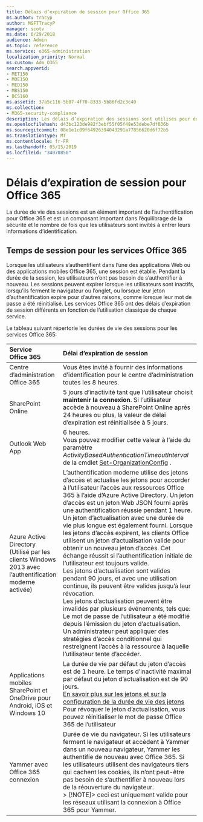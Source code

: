 ```yaml
---
title: Délais d’expiration de session pour Office 365
ms.author: tracyp
author: MSFTTracyP
manager: scotv
ms.date: 6/29/2018
audience: Admin
ms.topic: reference
ms.service: o365-administration
localization_priority: Normal
ms.custom: Adm_O365
search.appverid:
- MET150
- MOE150
- MED150
- MBS150
- BCS160
ms.assetid: 37a5c116-5b07-4f70-8333-5b86fd2c3c40
ms.collection:
- M365-security-compliance
description: Les délais d’expiration des sessions sont utilisés pour équilibrer les Securtiy et la facilité d’accès dans les applications clientes Office 365.
ms.openlocfilehash: d43bc123de982f3ebf55f05f48e53debe7df036b
ms.sourcegitcommit: 08e1e1c09f64926394043291a77856620d6f72b5
ms.translationtype: MT
ms.contentlocale: fr-FR
ms.lasthandoff: 05/15/2019
ms.locfileid: "34070850"
---
```

# <a name="session-timeouts-for-office-365"></a>Délais d’expiration de session pour Office 365

La durée de vie des sessions est un élément important de l’authentification pour Office 365 et est un composant important dans l’équilibrage de la sécurité et le nombre de fois que les utilisateurs sont invités à entrer leurs informations d’identification.
  
## <a name="session-times-for-office-365-services"></a>Temps de session pour les services Office 365

Lorsque les utilisateurs s’authentifient dans l’une des applications Web ou des applications mobiles Office 365, une session est établie. Pendant la durée de la session, les utilisateurs n’ont pas besoin de s’authentifier à nouveau. Les sessions peuvent expirer lorsque les utilisateurs sont inactifs, lorsqu’ils ferment le navigateur ou l’onglet, ou lorsque leur jeton d’authentification expire pour d’autres raisons, comme lorsque leur mot de passe a été réinitialisé. Les services Office 365 ont des délais d’expiration de session différents en fonction de l’utilisation classique de chaque service.
  
Le tableau suivant répertorie les durées de vie des sessions pour les services Office 365:
  
|**Service Office 365**|**Délai d’expiration de session**|
|:-----|:-----|
|Centre d’administration Office 365  <br/> |Vous êtes invité à fournir des informations d’identification pour le centre d’administration toutes les 8 heures.  <br/> |
|SharePoint Online  <br/> |5 jours d’inactivité tant que l’utilisateur choisit **maintenir la connexion**. Si l’utilisateur accède à nouveau à SharePoint Online après 24 heures ou plus, la valeur de délai d’expiration est réinitialisée à 5 jours.  <br/> |
|Outlook Web App  <br/> |6 heures.  <br/> Vous pouvez modifier cette valeur à l’aide du paramètre _ActivityBasedAuthenticationTimeoutInterval_ de la cmdlet [Set-OrganizationConfig](https://go.microsoft.com/fwlink/p/?LinkId=615378) .  <br/> |
|Azure Active Directory  <br/> (Utilisé par les clients Windows 2013 avec l’authentification moderne activée)  <br/> | L’authentification moderne utilise des jetons d’accès et actualise les jetons pour accorder à l’utilisateur l’accès aux ressources Office 365 à l’aide d’Azure Active Directory. Un jeton d’accès est un jeton Web JSON fourni après une authentification réussie pendant 1 heure. Un jeton d’actualisation avec une durée de vie plus longue est également fourni. Lorsque les jetons d’accès expirent, les clients Office utilisent un jeton d’actualisation valide pour obtenir un nouveau jeton d’accès. Cet échange réussit si l’authentification initiale de l’utilisateur est toujours valide.  <br/>  Les jetons d’actualisation sont valides pendant 90 jours, et avec une utilisation continue, ils peuvent être valides jusqu’à leur révocation.  <br/>  Les jetons d’actualisation peuvent être invalidés par plusieurs événements, tels que:  <br/>  Le mot de passe de l’utilisateur a été modifié depuis l’émission du jeton d’actualisation.  <br/>  Un administrateur peut appliquer des stratégies d’accès conditionnel qui restreignent l’accès à la ressource à laquelle l’utilisateur tente d’accéder.  <br/> |
|Applications mobiles SharePoint et OneDrive pour Android, iOS et Windows 10  <br/> |La durée de vie par défaut du jeton d’accès est de 1 heure. Le temps d’inactivité maximal par défaut du jeton d’actualisation est de 90 jours.  <br/> [En savoir plus sur les jetons et sur la configuration de la durée de vie des jetons](https://docs.microsoft.com/en-us/azure/active-directory/active-directory-configurable-token-lifetimes) <br/> Pour révoquer le jeton d’actualisation, vous pouvez réinitialiser le mot de passe Office 365 de l’utilisateur  <br/> |
|Yammer avec Office 365 connexion  <br/> |Durée de vie du navigateur. Si les utilisateurs ferment le navigateur et accèdent à Yammer dans un nouveau navigateur, Yammer les authentifie de nouveau avec Office 365. Si les utilisateurs utilisent des navigateurs tiers qui cachent les cookies, ils n’ont peut-être pas besoin de s’authentifier à nouveau lors de la réouverture du navigateur.  <br/> > [!NOTE]> ceci est uniquement valide pour les réseaux utilisant la connexion à Office 365 pour Yammer.           |
   

